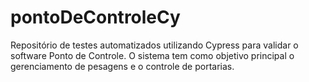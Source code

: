 # pontoDeControleCy
Repositório de testes automatizados utilizando Cypress para validar o software Ponto de Controle. O sistema tem como objetivo principal o gerenciamento de pesagens e o controle de portarias.

